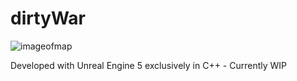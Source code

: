 # dirtyWar
![imageofmap](https://media.discordapp.net/attachments/1191201989900648450/1197787709352185897/image.png?ex=65bc89bb&is=65aa14bb&hm=7969855e057aaf9ac47ffdf81dfdc5a27e0534069867e3eefb44491ab4536b41&=&format=webp&quality=lossless&width=1093&height=741)

Developed with Unreal Engine 5 exclusively in C++ - Currently WIP
